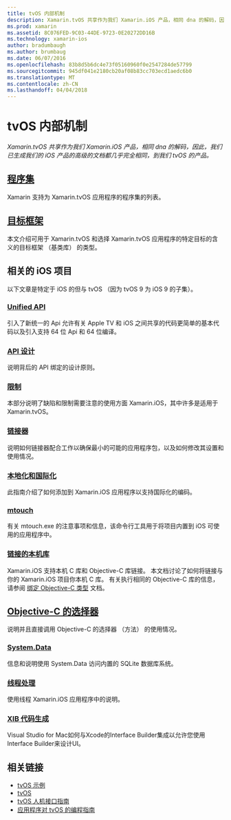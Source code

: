 ```yaml
---
title: tvOS 内部机制
description: Xamarin.tvOS 共享作为我们 Xamarin.iOS 产品，相同 dna 的解码，因此，我们已生成我们的 iOS 产品的高级的文档都几乎完全相同，到我们 tvOS 的产品。
ms.prod: xamarin
ms.assetid: 8C076FED-9C03-44DE-9723-0E20272DD16B
ms.technology: xamarin-ios
author: bradumbaugh
ms.author: brumbaug
ms.date: 06/07/2016
ms.openlocfilehash: 83b8d5b6dc4e73f05160960f0e2547284de57799
ms.sourcegitcommit: 945df041e2180cb20af08b83cc703ecd1aedc6b0
ms.translationtype: MT
ms.contentlocale: zh-CN
ms.lasthandoff: 04/04/2018
---
```

# <a name="tvos-internals"></a>tvOS 内部机制

_Xamarin.tvOS 共享作为我们 Xamarin.iOS 产品，相同 dna 的解码，因此，我们已生成我们的 iOS 产品的高级的文档都几乎完全相同，到我们 tvOS 的产品。_


##  <a name="assembliesiostvosinternalsassembliesmd"></a>[程序集](~/ios/tvos/internals/assemblies.md)

Xamarin 支持为 Xamarin.tvOS 应用程序的程序集的列表。

##  <a name="target-frameworksiostvosinternalsframeworksmd"></a>[目标框架](~/ios/tvos/internals/frameworks.md)

本文介绍可用于 Xamarin.tvOS 和选择 Xamarin.tvOS 应用程序的特定目标的含义的目标框架 （基类库） 的类型。

## <a name="related-ios-articles"></a>相关的 iOS 项目

以下文章是特定于 iOS 的但与 tvOS （因为 tvOS 9 为 iOS 9 的子集）。

###  <a name="unified-apicross-platformmaciosunifiedindexmd"></a>[Unified API](~/cross-platform/macios/unified/index.md)

引入了新统一的 Api 允许有关 Apple TV 和 iOS 之间共享的代码更简单的基本代码以及引入支持 64 位 Api 和 64 位编译。  

###  <a name="api-designiosinternalsapi-designindexmd"></a>[API 设计](~/ios/internals/api-design/index.md)

说明背后的 API 绑定的设计原则。

###  <a name="limitationsiosinternalslimitationsmd"></a>[限制](~/ios/internals/limitations.md)

本部分说明了缺陷和限制需要注意的使用方面 Xamarin.iOS，其中许多是适用于 Xamarin.tvOS。

###  <a name="linkeriosdeploy-testlinkermd"></a>[链接器](~/ios/deploy-test/linker.md)

说明如何链接器配合工作以确保最小的可能的应用程序包，以及如何修改其设置和使用情况。

###  <a name="localization-and-internationalizationiosapp-fundamentalslocalizationindexmd"></a>[本地化和国际化](~/ios/app-fundamentals/localization/index.md)

此指南介绍了如何添加到 Xamarin.iOS 应用程序以支持国际化的编码。

###  <a name="mtouchiosdeploy-testmtouchmd"></a>[mtouch](~/ios/deploy-test/mtouch.md)

有关 mtouch.exe 的注意事项和信息，该命令行工具用于将项目内置到 iOS 可使用的应用程序中。

###  <a name="linking-native-librariesiosplatformnative-interopmd"></a>[链接的本机库](~/ios/platform/native-interop.md)

Xamarin.iOS 支持本机 C 库和 Objective-C 库链接。 本文档讨论了如何将链接与你的 Xamarin.iOS 项目你本机 C 库。 有关执行相同的 Objective-C 库的信息，请参阅&nbsp;[绑定 Objective-C 类型](~/ios/platform/binding-objective-c/index.md)&nbsp;文档。

##  <a name="objective-c-selectorsiosinternalsobjective-c-selectorsmd"></a>[Objective-C 的选择器](~/ios/internals/objective-c-selectors.md)

说明并且直接调用 Objective-C 的选择器 （方法） 的使用情况。

###  <a name="systemdataiosdata-cloudsystemdatamd"></a>[System.Data](~/ios/data-cloud/system.data.md)

信息和说明使用 System.Data 访问内置的 SQLite 数据库系统。

###  <a name="threadingiosapp-fundamentalsthreadingmd"></a>[线程处理](~/ios/app-fundamentals/threading.md)

使用线程 Xamarin.iOS 应用程序中的说明。

###  <a name="xib-code-generationiosinternalsxib-code-generationmd"></a>[XIB 代码生成](~/ios/internals/xib-code-generation.md)

Visual Studio for Mac如何与Xcode的Interface Builder集成以允许您使用Interface Builder来设计UI。



## <a name="related-links"></a>相关链接

- [tvOS 示例](https://developer.xamarin.com/samples/tvos/all/)
- [tvOS](https://developer.apple.com/tvos/)
- [tvOS 人机接口指南](https://developer.apple.com/tvos/human-interface-guidelines/)
- [应用程序对 tvOS 的编程指南](https://developer.apple.com/library/prerelease/tvos/documentation/General/Conceptual/AppleTV_PG/)
